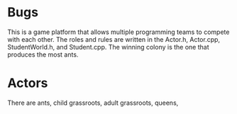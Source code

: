 # Bugs
This is a game platform that allows multiple programming teams to compete with each other. The roles and rules are written in the Actor.h, Actor.cpp, StudentWorld.h, and Student.cpp. The winning colony is the one that produces the most ants.
# Actors
There are ants, child grassroots, adult grassroots, queens,

